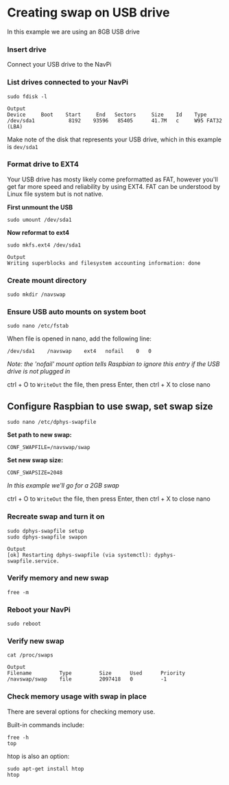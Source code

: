 # Creating swap on USB drive
In this example we are using an 8GB USB drive

### Insert drive
Connect your USB drive to the NavPi

### List drives connected to your NavPi
    sudo fdisk -l

    Output
    Device     Boot    Start     End   Sectors     Size    Id    Type
    /dev/sda1           8192    93596   85405      41.7M   c     W95 FAT32 (LBA)

Make note of the disk that represents your USB drive, which in this example is `dev/sda1`

### Format drive to EXT4
Your USB drive has mosty likely come preformatted as FAT, however you'll get far more speed and reliability by using EXT4. FAT can be understood by Linux file system but is not native.

**First unmount the USB**

    sudo umount /dev/sda1

**Now reformat to ext4**

    sudo mkfs.ext4 /dev/sda1

    Output
    Writing superblocks and filesystem accounting information: done

### Create mount directory
    sudo mkdir /navswap

### Ensure USB auto mounts on system boot

    sudo nano /etc/fstab

When file is opened in nano, add the following line:

    /dev/sda1    /navswap    ext4   nofail    0   0

_Note: the 'nofail' mount option tells Raspbian to ignore this entry if the USB drive is not plugged in_

ctrl + O to `WriteOut` the file, then press Enter, then ctrl + X to close nano

## Configure Raspbian to use swap, set swap size

    sudo nano /etc/dphys-swapfile

**Set path to new swap:**

    CONF_SWAPFILE=/navswap/swap

**Set new swap size:**

    CONF_SWAPSIZE=2048

_In this example we'll go for a 2GB swap_

ctrl + O to `WriteOut` the file, then press Enter, then ctrl + X to close nano

### Recreate swap and turn it on
    sudo dphys-swapfile setup
    sudo dphys-swapfile swapon

    Output
    [ok] Restarting dphys-swapfile (via systemctl): dyphys-swapfile.service.

### Verify memory and new swap
    free -m

### Reboot your NavPi
    sudo reboot

### Verify new swap
    cat /proc/swaps

    Output
    Filename         Type         Size      Used      Priority
    /navswap/swap    file         2097418   0         -1

### Check memory usage with swap in place

There are several options for checking memory use.

Built-in commands include:

    free -h
    top

htop is also an option:

    sudo apt-get install htop
    htop
